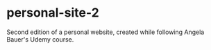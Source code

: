 # personal-site-2
Second edition of a personal website, created while following Angela Bauer's Udemy course.
